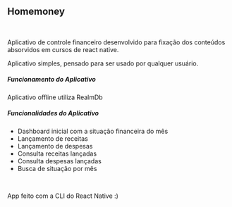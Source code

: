 <h2>Homemoney</h2>
<br/>
<p>Aplicativo de controle financeiro desenvolvido para fixação dos conteúdos absorvidos em cursos de react native.</p>
<p>Aplicativo simples, pensado para ser usado por qualquer usuário.</p>
<h5>Funcionamento do Aplicativo</h5>
<p>Aplicativo offline utiliza RealmDb</p>
<h5>Funcionalidades do Aplicativo</h5>
<ul>
<li>Dashboard inicial com a situação financeira do mês</li>
<li>Lançamento de receitas</li>
<li>Lançamento de despesas</li>
<li>Consulta receitas lançadas</li>
<li>Consulta despesas lançadas</li>
<li>Busca de situação por mês</li>
</ul>
<br>
<p>App feito com a CLI do React Native :)</p>
